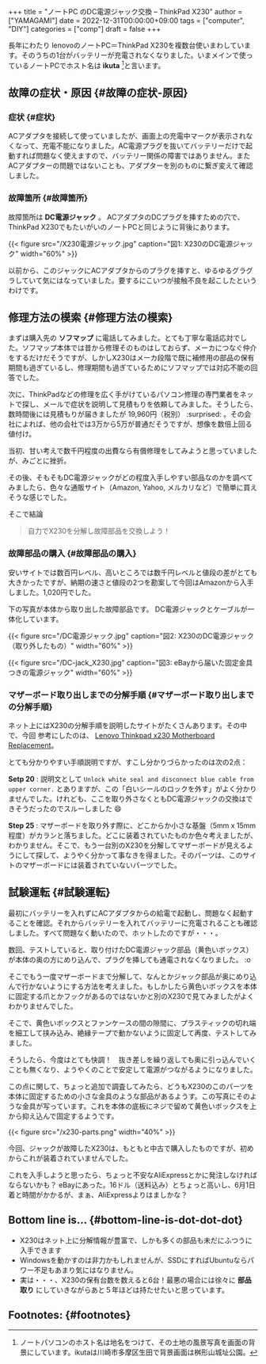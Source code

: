 +++
title = "ノートPC のDC電源ジャック交換 – ThinkPad X230"
author = ["YAMAGAMI"]
date = 2022-12-31T00:00:00+09:00
tags = ["computer", "DIY"]
categories = ["comp"]
draft = false
+++

長年にわたり
lenovoのノートPC＝ThinkPad X230を複数台使いまわしています。そのうちの1台がバッテリーが充電されなくなりました。いまメインで使っているノートPCでホスト名は ****ikuta****&nbsp;[^fn:1]と言います。


## 故障の症状・原因 {#故障の症状-原因}


### 症状 {#症状}

ACアダプタを接続して使っていましたが、画面上の充電中マークが表示されなくなって、充電不能になりました。AC電源プラグを抜いてバッテリーだけで起動すれば問題なく使えますので、バッテリー関係の障害ではありません。またACアダプターの問題ではないことも、アダプターを別のものに繋ぎ変えて確認しました。


### 故障箇所 {#故障箇所}

故障箇所は ****DC電源ジャック**** 。
ACアダプタのDCプラグを挿すための穴で、ThinkPad X230でもたいがいのノートPCと同じように背後にあります。

{{< figure src="/X230電源ジャック.jpg" caption="&#22259;1:  X230のDC電源ジャック" width="60%" >}}

以前から、このジャックにACアダプタからのプラグを挿すと、ゆるゆるグラグラしていて気にはなっていました。要するにこいつが接触不良を起こしたというわけです。


## 修理方法の模索 {#修理方法の模索}

まずは購入先の ****ソフマップ**** に電話してみました。とても丁寧な電話応対でした。ソフマップ本体では昔から修理そのものはしておらず、メーカにつなぐ仲介をするだけだそうですが、しかしX230はメーカ段階で既に補修用の部品の保有期間も過ぎているし、修理期間も過ぎているためにソフマップでは対応不能の回答でした。

次に、ThinkPadなどの修理を広く手がけているパソコン修理の専門業者をネットで探し、メールで症状を説明して見積もりを依頼してみました。そうしたら、数時間後には見積もりが届きましたが 19,960円（税別） :surprised: 。その会社によれば、他の会社では3万から5万が普通だそうですが、想像を数倍上回る値付け。

当初、甘い考えで数千円程度の出費なら有償修理をしてみようと思っていましたが、みごとに挫折。

その後、そもそもDC電源ジャックがどの程度入手しやすい部品なのかを調べてみましたら、色々な通販サイト（Amazon, Yahoo, メルカリなど）で簡単に買えそうな感じでした。

そこで結論

> 自力でX230を分解し故障部品を交換しよう！


### 故障部品の購入 {#故障部品の購入}

安いサイトでは数百円レベル、高いところでは数千円レベルと値段の差がとても大きかったですが、納期の速さと値段の2つを勘案して今回はAmazonから入手しました。1,020円でした。

下の写真が本体から取り出した故障部品です。
DC電源ジャックとケーブルが一体化しています。

<a id="orgb1e0577"></a>

{{< figure src="/DC電源ジャック.jpg" caption="&#22259;2:  X230のDC電源ジャック（取り外したもの）" width="60%" >}}

<a id="orga0d013c"></a>

{{< figure src="/DC-jack_X230.jpg" caption="&#22259;3:  eBayから届いた固定金具つきの電源ジャック" width="60%" >}}


### マザーボード取り出しまでの分解手順 {#マザーボード取り出しまでの分解手順}

ネット上にはX230の分解手順を説明したサイトがたくさんあります。その中で、今回 参考にしたのは、
[Lenovo Thinkpad x230 Motherboard Replacement](<https://www.ifixit.com/Guide/Lenovo+Thinkpad+x230+Motherboard+Replacement/72850>)。

とても分かりやすい手順説明ですが、すこし分かりづらかったのは次の2点：

****Setp 20****
: 説明文として `Unlock white seal and disconnect blue cable from upper corner.` とありますが、この「白いシールのロックを外す」がよく分かりませんでした。けれども、ここを取り外さなくともDC電源ジャックの交換はできそうだったのでスルーしました :smile:

****Step 25****
: マザーボードを取り外す際に、どこからか小さな基盤（5mm x 15mm程度）がカランと落ちました。どこに装着されていたものか色々考えましたが、わかりません。そこで、もう一台別のX230を分解してマザーボードが見えるようにして探して、ようやく分かって事なきを得ました。そのパーツは、このサイトのマザーボードには装着されていないパーツでした。


## 試験運転 {#試験運転}

最初にバッテリーを入れずにACアダプタからの給電で起動し、問題なく起動することを確認。それからバッテリーを入れてバッテリーに充電されることも確認しました。すべて問題なく動いたので、ホットしたのですが・・・。

数回、テストしていると、取り付けたDC電源ジャック部品（黄色いボックス）が本体の奥の方にめり込んで、プラグを挿しても通電されなくなりました。 :o

そこでもう一度マザーボードまで分解して、なんとかジャック部品が奥にめり込んで行かないようにする方法を考えました。もしかしたら黄色いボックスを本体に固定する爪とかフックがあるのではないかと別のX230で見てみましたがよくわかりませんでした。

そこで、黄色いボックスとファンケースの間の隙間に、プラスティックの切れ端を細工して挟み込み、絶縁テープで動かないように固定して再度、テストしてみました。

そうしたら、今度はとても快調！　抜き差しを繰り返しても奥に引っ込んでいくことも無くなり、ようやくのことで安定して電源がつながるようになりました。

この点に関して、ちょっと追加で調査してみたら、どうもX230のこのパーツを本体に固定するための小さな金具のような部品があるようす。この写真にそのような金具が写っています。これを本体の底板にネジで留めて黄色いボックスを上から抑え込んで固定するようです。

{{< figure src="/x230-parts.png" width="40%" >}}

今回、ジャックが故障したX230は、もともと中古で購入したものですが、初めからこれが装着されていませんでした。

これを入手しようと思ったら、ちょっと不安なAliExpressとかに発注しなければならないかも？
eBayにあった。16ドル（送料込み）とちょっと高いし、6月1日着と時間がかかるが、まぁ、AliExpressよりはましかな？


## Bottom line is... {#bottom-line-is-dot-dot-dot}

-   X230はネット上に分解情報が豊富で、しかも多くの部品も未だにふつうに入手できます
-   Windowsを動かすのは非力かもしれませんが、SSDにすればUbuntuならパワー不足もあまり気にはなりません。
-   実は・・・、X230の保有台数を数えると6台！最悪の場合には徐々に ****部品取り**** にしていきながらあと５年ほどは持たせたいと思っています。


## Footnotes: {#footnotes}

[^fn:1]: ノートパソコンのホスト名は地名をつけて、その土地の風景写真を画面の背景にしています。ikutaは川崎市多摩区生田で背景画面は桝形山城址公園。
